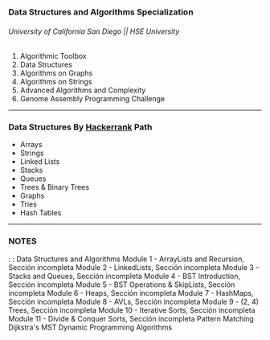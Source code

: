 ### Data Structures and Algorithms Specialization
###### University of California San Diego || HSE University
  1) Algorithmic Toolbox
  2) Data Structures
  3) Algorithms on Graphs
  4) Algorithms on Strings
  5) Advanced Algorithms and Complexity
  6) Genome Assembly Programming Challenge

----
### Data Structures By [Hackerrank](https://www.hackerrank.com/domains/data-structures) Path 
  * Arrays 
  * Strings
  * Linked Lists 
  * Stacks 
  * Queues
  * Trees & Binary Trees
  * Graphs
  * Tries
  * Hash Tables

----
### NOTES

: :  Data Structures and Algorithms
Module 1 - ArrayLists and Recursion, Sección incompleta
Module 2 - LinkedLists, Sección incompleta
Module 3 - Stacks and Queues, Sección incompleta
Module 4 - BST Introduction, Sección incompleta
Module 5 - BST Operations & SkipLists, Sección incompleta
Module 6 - Heaps, Sección incompleta
Module 7 - HashMaps, Sección incompleta
Module 8 - AVLs, Sección incompleta
Module 9 - (2, 4) Trees, Sección incompleta
Module 10 - Iterative Sorts, Sección incompleta
Module 11 - Divide & Conquer Sorts, Sección incompleta
			Pattern Matching
			Dijkstra's
			MST
			Dynamic Programming Algorithms
